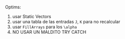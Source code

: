 Optims:
1. usar Static Vectors
2. usar una tabla de las entradas `J`, `K` para no recalcular
3. usar `FillArrays` para los `\alpha`
4. NO USAR UN MALDITO TRY CATCH